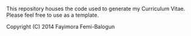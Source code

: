 This repository houses the code used to generate my Curriculum Vitae. Please feel free to use
as a template.

Copyright (C) 2014 Fayimora Femi-Balogun
